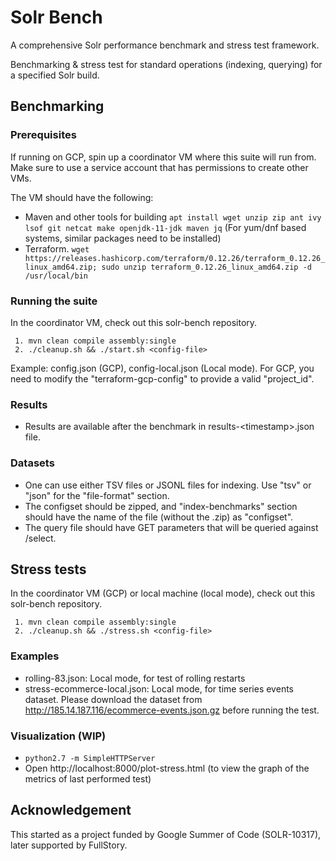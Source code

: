 # Solr Bench

A comprehensive Solr performance benchmark and stress test framework.

Benchmarking & stress test for standard operations (indexing, querying) for a specified Solr build.

## Benchmarking

### Prerequisites

If running on GCP, spin up a coordinator VM where this suite will run from. Make sure to use a service account that has permissions to create other VMs.

The VM should have the following:
* Maven and other tools for building `apt install wget unzip zip ant ivy lsof git netcat make openjdk-11-jdk maven jq` (For yum/dnf based systems, similar packages need to be installed)
* Terraform. `wget https://releases.hashicorp.com/terraform/0.12.26/terraform_0.12.26_linux_amd64.zip; sudo unzip terraform_0.12.26_linux_amd64.zip -d /usr/local/bin`

### Running the suite

In the coordinator VM, check out this solr-bench repository.

     1. mvn clean compile assembly:single
     2. ./cleanup.sh && ./start.sh <config-file>

Example: config.json (GCP), config-local.json (Local mode). For GCP, you need to modify the "terraform-gcp-config" to provide a valid "project_id".

### Results

* Results are available after the benchmark in results-\<timestamp\>.json file.

### Datasets

* One can use either TSV files or JSONL files for indexing. Use "tsv" or "json" for the "file-format" section.
* The configset should be zipped, and "index-benchmarks" section should have the name of the file (without the .zip) as "configset".
* The query file should have GET parameters that will be queried against /select.

## Stress tests

In the coordinator VM (GCP) or local machine (local mode), check out this solr-bench repository.

     1. mvn clean compile assembly:single
     2. ./cleanup.sh && ./stress.sh <config-file>

### Examples

* rolling-83.json: Local mode, for test of rolling restarts
* stress-ecommerce-local.json: Local mode, for time series events dataset. Please download the dataset from http://185.14.187.116/ecommerce-events.json.gz before running the test.

### Visualization (WIP)

* `python2.7 -m SimpleHTTPServer`
* Open http://localhost:8000/plot-stress.html (to view the graph of the metrics of last performed test)


## Acknowledgement
This started as a project funded by Google Summer of Code (SOLR-10317), later supported by FullStory.
